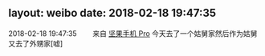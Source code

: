 layout: weibo
date: 2018-02-18 19:47:35
---
2018-02-18 19:47:35  &nbsp;&nbsp;&nbsp;&nbsp;&nbsp;&nbsp; 来自 <a href="http://app.weibo.com/t/feed/Z4AgP" rel="nofollow">坚果手机 Pro</a>
今天去了一个姑舅家然后作为姑舅又去了外甥家[嘘] ​​​
